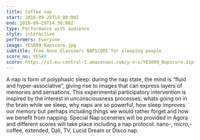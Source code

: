 ```yaml
---
title: Coffee nap
start: 2018-09-29T14:00:00Z
end: 2018-09-29T14:30:00Z
type: Performance with audience
style: interactive
performers: Everyone
image: YES009_Napscore.jpg
subtitle: from Anne Glassners NAPSCORE for sleeping people
score_no: YES#9
score: https://s3.eu-central-1.amazonaws.com/y-e-s/YES009_Napscore.zip
---
```

A nap is form of polyphasic sleep: during the nap state, the mind is “fluid and hyper-associative”, giving rise to images that can express layers of memories and sensations. This experimental participatory intervention is inspired by the interest in unconsciousness processes: whats going on in the brain while we sleep, why naps are so powerful, how sleep improves our memory but perhaps including things we would rather forget and how we benefit from napping. Special Nap sceneries will be provided in Agora and different scores will take place including a nap protocol: nano-, micro,- coffee, extended, Dali, TV, Lucid Dream or Disco nap.
